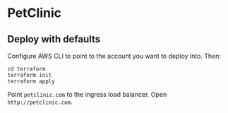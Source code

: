 # PetClinic

## Deploy with defaults

Configure AWS CLI to point to the account you want to deploy into. Then:

```
cd terraform
terraform init
terraform apply
```

Point `petclinic.com` to the ingress load balancer. Open `http://petclinic.com`.
